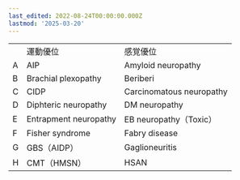 ```yaml
---
last_edited: 2022-08-24T00:00:00.000Z
lastmod: '2025-03-20'
---
```





|   |   |   |
|---|---|---|
||運動優位|感覚優位|
|A|AIP|Amyloid neuropathy|
|B|Brachial plexopathy|Beriberi|
|C|CIDP|Carcinomatous neuropathy|
|D|Diphteric neuropathy|DM neuropathy|
|E|Entrapment neuropathy|EB neuropathy（Toxic）|
|F|Fisher syndrome|Fabry disease|
|G|GBS（AIDP）|Gaglioneuritis|
|H|CMT（HMSN）|HSAN|
